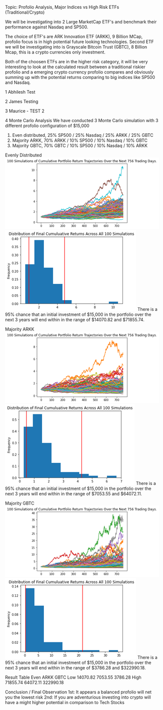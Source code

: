 Topic: Profolio Analysis, Major Indices vs High Risk ETFs (Traditional/Crypto)

We will be investigating into 2 Large MarketCap ETF's and benchmark their performance against Nasdaq and SP500.

The choice of ETF's are ARK Innovation ETF (ARKK), 9 Billion MCap, profolio focus is in high potential future looking technologies. Second ETF we will be investigating into is Grayscale Bitcoin Trust (GBTC), 8 Billion Mcap, this is a crypto currencies only investment.

Both of the choosen ETFs are in the higher risk category, it will be very interesting to look at the calculated result between a traditional riskier profolio and a emerging crypto currency profolio compares and obviously summing up with the potential returns comparing to big indices like SP500 and Nasdaq. 

1 Abhilesh Test

2 James Testing 

3 Maurice - TEST 2

4 Monte Carlo Analysis
We have conducted 3 Monte Carlo simulation with 3 different profolio configuration of $15,000

1. Even distributed, 25% SP500 / 25% Nasdaq / 25% ARKK / 25% GBTC
2. Majority ARKK, 70% ARKK / 10% SP500 / 10% Nasdaq / 10% GBTC
3. Majority GBTC, 70% GBTC / 10% SP500 / 10% Nasdaq / 10% ARKK

Evenly Distributed
![](/Resources/M-1-1.jpg)![](/Resources/M-1-2.jpg)
There is a 95% chance that an initial investment of $15,000 in the portfolio over the next 3 years will end within in the range of $14070.82 and $71855.74.

Majority ARKK
![](/Resources/M-2-1.jpg)![](/Resources/M-2-2.jpg)
There is a 95% chance that an initial investment of $15,000 in the portfolio over the next 3 years will end within in the range of $7053.55 and $64072.11.

Majority GBTC
![](/Resources/M-3-1.jpg)![](/Resources/M-3-2.jpg)
There is a 95% chance that an initial investment of $15,000 in the portfolio over the next 3 years will end within in the range of $3786.28 and $322990.18.

Result Table
        Even        ARKK        GBTC
Low     14070.82    7053.55     3786.28
High    71855.74    64072.11    322990.18

Conclusion / Final Observation
1st: It appears a balanced profolio will net you the lowest risk
2nd: If you are adventurious investing into crypto will have a might higher potential in comparison to Tech Stocks
